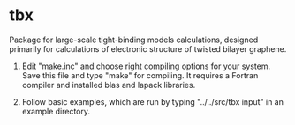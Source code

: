 # tbx
Package for large-scale tight-binding models calculations, designed primarily for calculations of electronic structure of twisted bilayer graphene.


1. Edit "make.inc" and choose right compiling options for your system. Save this file and type "make" for compiling. It requires a Fortran compiler and installed blas and lapack libraries. 

2. Follow basic examples, which are run by typing "../../src/tbx input" in an example directory.

